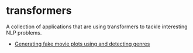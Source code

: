 # transformers

A collection of applications that are using transformers to tackle interesting NLP problems.

- [Generating fake movie plots using and detecting genres](https://github.com/polakowo/transformers/tree/master/MoviePlots)
